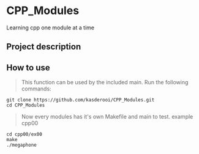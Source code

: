 # CPP_Modules

Learning cpp one module at a time

## Project description



## How to use
> This function can be used by the included main. Run the following commands:

```shell
git clone https://github.com/kasderooi/CPP_Modules.git
cd CPP_Modules
```

> Now every modules has it's own Makefile and main to test. example cpp00

```shell
cd cpp00/ex00
make
./megaphone
```
